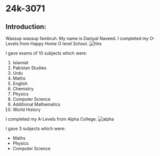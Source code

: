 # 24k-3071

## Introduction:
Wassup wassup fambruh. My name is Daniyal Naveed. I completed my O-Levels from Happy Home O level School. ![hhs](https://hhs.edu.pk/wp-content/uploads/2022/04/OLG.jpg)

I gave exams of 10 subjects which were:
1. Islamiat
2. Pakistan Studies
3. Urdu
4. Maths
5. English
6. Chemistry
7. Physics
8. Computer Science
9. Additional Mathematics
10. World History

I completed my A-Levels from Alpha College. ![alpha](https://college.alpha.edu.pk/Images/Gallery/Album/inner-2108953311.jpg) 

I gave 3 subjects which were:
- Maths
- Physics
- Computer Science
